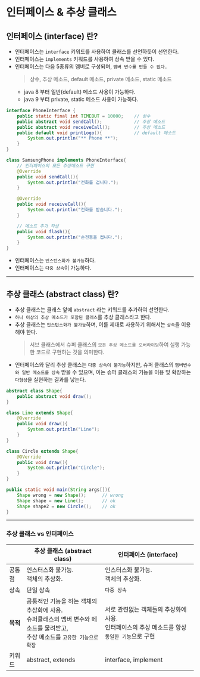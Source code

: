 # 인터페이스 & 추상 클래스
## 인터페이스 (interface) 란?
- 인터페이스는 `interface` 키워드를 사용하여 클래스를 선언하듯이 선언한다.
- 인터페이스는 `implements` 키워드를 사용하여 상속 받을 수 있다.
- 인터페이스는 다음 5종류의 멤버로 구성되며, `멤버 변수를 만들 수 없다.`
    > 상수, 추상 메소드, default 메소드, private 메소드, static 메소드
     - java 8 부터 일반(default) 메소드 사용이 가능하다.
     - java 9 부터 private, static 메소드 사용이 가능하다.
```java
interface PhoneInterface {
    public static final int TIMEOUT = 10000;    // 상수
    public abstract void sendCall();            // 추상 메소드
    public abstract void receiveCall();         // 추상 메소드
    public default void printLogo(){            // default 메소드
        System.out.println("** Phone **");
    }
}

class SamsungPhone implements PhoneInterface{
    // 인터페이스의 모든 추상메소드 구현
    @Override
    public void sendCall(){
        System.out.println("전화를 겁니다.");
    }

    @Override
    public void receiveCall(){
        System.out.println("전화를 받습니다.");
    }

    // 메소드 추가 작성
    public void flash(){
        System.out.println("손전등을 켭니다.");
    }
}
```
- 인터페이스는 `인스턴스화가 불가능`하다.
- 인터페이스는 `다중 상속`이 가능하다.
___
## 추상 클래스 (abstract class) 란?
- 추상 클래스는 클래스 앞에 `abstract` 라는 키워드를 추가하여 선언한다.
- `하나 이상의 추상 메소드가 포함된 클래스`를 추상 클래스라고 한다.
- 추상 클래스는 `인스턴스화가 불가능`하며, 이를 제대로 사용하기 위해서는 `상속`을 이용해야 한다.
    > 서브 클래스에서 슈퍼 클래스의 `모든 추상 메소드를 오버라이딩`하여 실행 가능한 코드로 구현하는 것을 의미한다. 
- 인터페이스와 달리 추상 클래스는 `다중 상속이 불가능`하지만, 슈퍼 클래스의 `멤버변수와 일반 메소드를 상속` 받을 수 있으며, 이는 슈퍼 클래스의 기능을 이용 및 확장하는 `다형성`을 실현하는 결과를 낳는다.

```java
abstract class Shape{
    public abstract void draw();
}

class Line extends Shape{
    @Override
    public void draw(){
        System.out.println("Line");
    }
}

class Circle extends Shape{
    @OVerride
    public void draw(){
        System.out.println("Circle");
    }
}

public static void main(String args[]){
    Shape wrong = new Shape();      // wrong
    Shape shape = new Line();       // ok
    Shape shape2 = new Circle();    // ok
}
```
___
### 추상 클래스 vs 인터페이스
||추상 클래스 (abstract class) |인터페이스 (interface)|
|---|---|---|
|공통점|인스터스화 불가능. <br>객체의 추상화.|인스터스화 불가능. <br>객체의 추상화.|
|상속|단일 상속|`다중 상속`|
|**목적**|공통적인 기능을 하는 객체의 추상화에 사용.<br> 슈퍼클래스의 멤버 변수와 메소드를 물려받고,<br>추상 메소드를 `고유한 기능으로 확장`|서로 관련없는 객체들의 추상화에 사용.<br> 인터페이스의 추상 메소드를 항상 `동일한 기능`으로 구현|
|키워드|abstract, extends|interface, implement|
